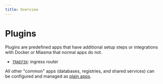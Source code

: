 ```yaml
---
title: Overview
---
```


# Plugins

Plugins are predefined apps that have additional setup steps or integrations with Docker or Miasma that normal apps do not.

- [`TRAEFIK`](./traefik.md): ingress router

All other "common" apps (databases, registries, and shared services) can be configured and managed as [plain apps](/guide/examples).
